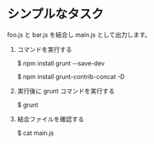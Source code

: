 

# シンプルなタスク
foo.js と bar.js を結合し main.js として出力します。


1. コマンドを実行する

	$ npm install grunt --save-dev

	$ npm install grunt-contrib-concat -D


2. 実行後に grunt コマンドを実行する

	$ grunt


3. 結合ファイルを確認する

	$ cat main.js
